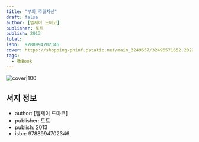 ```yaml
---
title: "부의 추월차선"
draft: false
author: [엠제이 드마코]
publisher: 토트
publish: 2013
total: 
isbn:  9788994702346
cover: https://shopping-phinf.pstatic.net/main_3249657/32496571652.20220527035929.jpg
tags: 
  - 📚Book
---
```




![cover|100](https://shopping-phinf.pstatic.net/main_3249657/32496571652.20220527035929.jpg)

## 서지 정보
- author: [엠제이 드마코]
- publisher: 토트
- publish: 2013
- isbn:  9788994702346